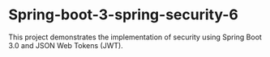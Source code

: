 # Spring-boot-3-spring-security-6
This project demonstrates the implementation of security using Spring Boot 3.0 and JSON Web Tokens (JWT).

